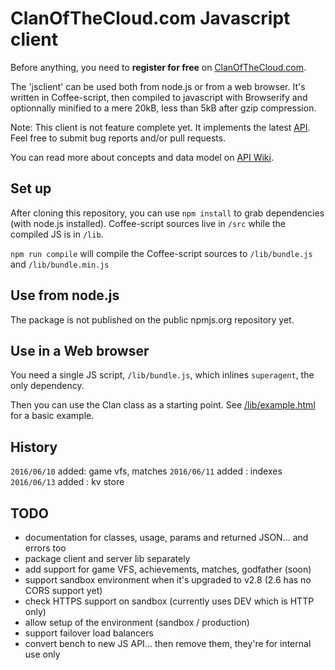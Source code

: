 # ClanOfTheCloud.com Javascript client

Before anything, you need to **register for free** on [ClanOfTheCloud.com](http://account.clanofthecloud.com).

The 'jsclient' can be used both from node.js or from a web browser. It's written in Coffee-script, then compiled to
javascript with Browserify and optionnally minified to a mere 20kB, less than 5kB after gzip compression.

Note: This client is not feature complete yet. It implements the latest [API](http://docs.clanofthecloud.apiary.io/#).
Feel free to submit bug reports and/or pull requests.

You can read more about concepts and data model on [API Wiki](https://github.com/clanofthecloud/api/wiki).

## Set up

After cloning this repository, you can use `npm install` to grab dependencies (with node.js installed).
Coffee-script sources live in `/src` while the compiled JS is in `/lib`.

`npm run compile` will compile the Coffee-script sources to `/lib/bundle.js` and `/lib/bundle.min.js`

## Use from node.js

The package is not published on the public npmjs.org repository yet.

## Use in a Web browser

You need a single JS script, `/lib/bundle.js`, which inlines `superagent`, the only dependency.

Then you can use the Clan class as a starting point. See [/lib/example.html](https://github.com/clanofthecloud/javascript-client/blob/master/lib/example.html)
for a basic example.

## History

`2016/06/10` added: game vfs, matches
`2016/06/11` added : indexes
`2016/06/13` added : kv store 


## TODO

- documentation for classes, usage, params and returned JSON... and errors too
- package client and server lib separately
- add support for game VFS, achievements, matches, godfather (soon)
- support sandbox environment when it's upgraded to v2.8 (2.6 has no CORS support yet)
- check HTTPS support on sandbox (currently uses DEV which is HTTP only)
- allow setup of the environment (sandbox / production)
- support failover load balancers
- convert bench to new JS API... then remove them, they're for internal use only
